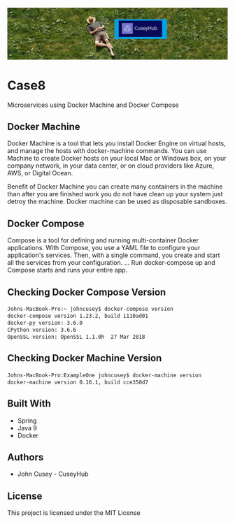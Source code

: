 ![CuseyHub](https://github.com/cusey/ImageForWiki/blob/master/Logos/CuseyHub_Banner_Small.jpg)

# Case8

Microservices using Docker Machine and Docker Compose

## Docker Machine 
Docker Machine is a tool that lets you install Docker Engine on virtual hosts, and manage the hosts with docker-machine commands. You can use Machine to create Docker hosts on your local Mac or Windows box, on your company network, in your data center, or on cloud providers like Azure, AWS, or Digital Ocean.

Benefit of Docker Machine you can create many containers in the machine than after you are finished work you do not have clean up your system just detroy the machine. Docker machine can be used as disposable sandboxes. 

## Docker Compose
Compose is a tool for defining and running multi-container Docker applications. With Compose, you use a YAML file to configure your application's services. Then, with a single command, you create and start all the services from your configuration. ... Run docker-compose up and Compose starts and runs your entire app.

## Checking Docker Compose Version 

```
Johns-MacBook-Pro:~ johncusey$ docker-compose version
docker-compose version 1.23.2, build 1110ad01
docker-py version: 3.6.0
CPython version: 3.6.6
OpenSSL version: OpenSSL 1.1.0h  27 Mar 2018
```
## Checking Docker Machine Version    
```
Johns-MacBook-Pro:ExampleOne johncusey$ docker-machine version
docker-machine version 0.16.1, build cce350d7
```

## Built With
* Spring
* Java 9
* Docker     

## Authors
* John Cusey - CuseyHub  

## License   
This project is licensed under the MIT License

